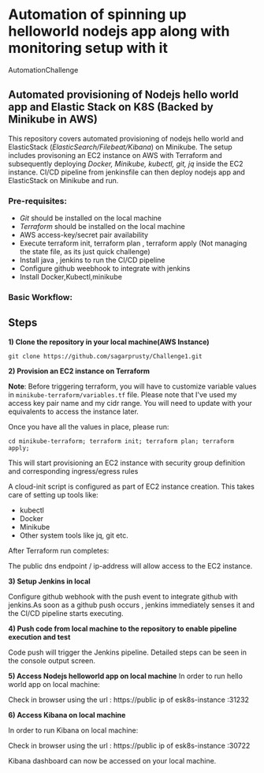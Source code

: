 # Automation of spinning up helloworld nodejs app along with monitoring setup with it
AutomationChallenge


## **Automated provisioning of Nodejs hello world app and Elastic Stack on K8S (Backed by Minikube in AWS)**

This repository covers automated provisioning of nodejs hello world and ElasticStack (*ElasticSearch/Filebeat/Kibana*) on Minikube. The setup includes provisoning an EC2 instance on AWS with Terraform and subsequently deploying *Docker, Minikube, kubectl, git, jq* inside the EC2 instance. CI/CD pipeline from jenkinsfile can then deploy nodejs app and ElasticStack on Minikube and run.



### **Pre-requisites:**
- *Git* should be installed on the local machine
- *Terraform* should be installed on the local machine
- AWS access-key/secret pair availability
- Execute terraform init, terraform plan , terraform apply (Not managing the state file, as its just quick challenge)
- Install java , jenkins to run the CI/CD pipeline
- Configure github weebhook to integrate with jenkins
- Install Docker,Kubectl,minikube

### Basic Workflow:

## Steps

**1) Clone the repository in your local machine(AWS Instance)**
```
git clone https://github.com/sagarprusty/Challenge1.git
```

**2) Provision an EC2 instance on Terraform**

**Note**: Before triggering terraform, you will have to customize variable values in `minikube-terraform/variables.tf` file. Please note that I've used my access key pair name and my cidr range. You will need to update with your equivalents to access the instance later.

Once you have all the values in place, please run:
```
cd minikube-terraform; terraform init; terraform plan; terraform apply;
```

This will start provisioning an EC2 instance with security group definition and corresponding ingress/egress rules

A cloud-init script is configured as part of EC2 instance creation. This takes care of setting up tools like:
- kubectl 
- Docker
- Minikube 
- Other system tools like jq, git etc.

After Terraform run completes:

The public dns endpoint / ip-address will allow access to the EC2 instance. 


**3) Setup Jenkins in local**

Configure github webhook with the push event to integrate github with jenkins.As soon as a github push occurs , jenkins immediately senses it and the CI/CD pipeline starts executing.



**4) Push code from local machine to the repository to enable pipeline execution and test**


Code push will trigger the Jenkins pipeline. Detailed steps can be seen in the console output screen.


**5) Access Nodejs helloworld app on local machine**
In order to run hello world app on local machine:

Check in browser using the url : https://public ip of esk8s-instance :31232

**6) Access Kibana on local machine**

In order to run Kibana on local machine:

Check in browser using the url : https://public ip of esk8s-instance :30722



Kibana dashboard can now be accessed on your local machine.


